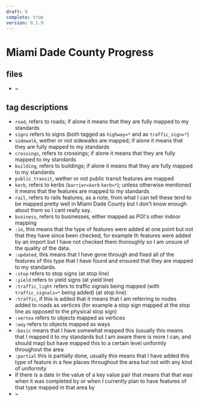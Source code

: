 ```yaml
---
draft: 0
complete: true
version: 0.1.0
---
```


# Miami Dade County Progress

## files

 - ~

## tag descriptions

 - `road`, refers to roads; if alone it means that they are fully mapped to my standards
 - `signs` refers to signs (both tagged as `highway=*` and as `traffic_sign=*`)
 - `sidewalk`, wether or not sidewalks are mapped; if alone it means that they are fully mapped to my standards
 - `crossings`, refers to crossings; if alone it means that they are fully mapped to my standards
 - `building`, refers to buildings; if alone it means that they are fully mapped to my standards
 - `public_transit`, wether or not public transit features are mapped
 - `kerb`, refers to kerbs (`barrier=kerb` `kerb=*`); unless otherwise mentioned it means that the features are mapped to my standards
 - `rail`, refers to rails features, as a note, from what I can tell these tend to be mapped pretty well in Miami Dade County but I don't know enough about them so I cant really say.
 - `business`, refers to businesses, either mapped as POI's other indoor mapping
 - `:in`, this means that the type of features were added at one point but not that they have since been checked, for example th features were added by an import but I have not checked them thoroughly so I am unsure of the quality of the data.
 - `:updated`, this means that I have gone through and fixed all of the features of this type that I have found and ensured that they are mapped to my standards.
 - `:stop` refers to stop signs (at stop line)
 - `:yield` refers to yield signs (at yield line)
 - `:traffic_light` refers to traffic signals being mapped (with `traffic_signals=*` being added) (at stop line)
 - `:traffic`, if this is added that it means that I am referring to nodes added to roads as vertices (for example a stop sign mapped at the stop line as opposed to the physical stop sign)
 - `:vertex` refers to objects mapped as vertices
 - `:way` refers to objects mapped as ways
 - `:basic` means that I have somewhat mapped this (usually this means that I mapped it to my standards but I am aware there is more I can, and should map) but have mapped this to a certain level uniformly throughout the area
 - `:partial` this is partially done, usually this means that I have added this type of feature in a few places throughout the area but not with any kind of uniformity
 - if there is a date in the value of a key value pair that means that that was when it was completed by or when I currently plan to have features of that type mapped in that area by
 - ~
